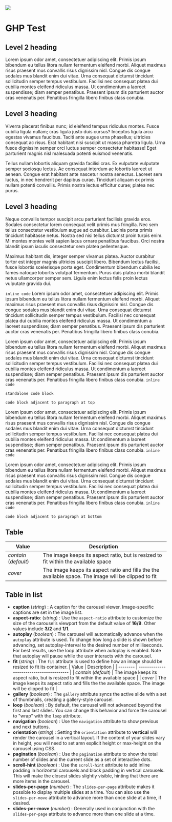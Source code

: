 [![](https://v3.juncture-digital.org/images/wb.svg)](https://v3.juncture-digital.org/wb)

# GHP Test

## Level 2 heading

Lorem ipsum odor amet, consectetuer adipiscing elit. Primis ipsum bibendum eu tellus litora nullam fermentum eleifend morbi. Aliquet maximus risus praesent mus convallis risus dignissim nisl. Congue dis congue sodales mus blandit enim dui vitae. Urna consequat dictumst tincidunt sollicitudin semper tempus vestibulum. Facilisi nec consequat platea dui cubilia montes eleifend ridiculus massa. Ut condimentum a laoreet suspendisse; diam semper penatibus. Praesent ipsum dis parturient auctor cras venenatis per. Penatibus fringilla libero finibus class conubia.

## Level 3 heading

Viverra placerat finibus nunc; id eleifend tempus ridiculus montes. Fusce cubilia ligula nullam; cras ligula justo duis cursus? Inceptos ligula arcu egestas vivamus faucibus. Taciti ante augue urna phasellus; ultricies consequat ac risus. Erat habitant nisi suscipit ut massa pharetra ligula. Urna fusce dignissim semper orci luctus semper consectetur habitasse! Eget parturient magnis nisl malesuada potenti euismod venenatis.

Tellus nullam lobortis aliquam gravida facilisi cras. Ex vulputate vulputate semper sociosqu lectus. Ac consequat interdum ac lobortis laoreet ut aenean. Congue erat habitant ante nascetur nostra senectus. Laoreet sem luctus, in nec hendrerit per dapibus curae. Tincidunt aliquam ex primis nullam potenti convallis. Primis nostra lectus efficitur curae; platea nec purus.

## Level 3 heading

Neque convallis tempor suscipit arcu parturient facilisis gravida eros. Sodales consectetur lorem consequat velit primis mus fringilla. Nec sem tellus consectetur vestibulum augue ad curabitur. Lacinia porta primis tincidunt habitasse netus. Nostra sed nisi tellus dictumst proin turpis enim. Mi montes montes velit sapien lacus ornare penatibus faucibus. Orci nostra blandit ipsum iaculis consectetur sem platea pellentesque.

Maximus habitant dis, integer semper vivamus platea. Auctor curabitur tortor est integer magnis ultricies suscipit libero. Bibendum lectus facilisi, fusce lobortis scelerisque porta eget. Condimentum bibendum cubilia leo fames natoque lobortis volutpat fermentum. Purus duis platea morbi blandit netus ullamcorper semper sem. Ligula enim lectus felis proin lectus vulputate gravida dui.

`inline code` Lorem ipsum odor amet, consectetuer adipiscing elit. Primis ipsum bibendum eu tellus litora nullam fermentum eleifend morbi. Aliquet maximus risus praesent mus convallis risus dignissim nisl. Congue dis congue sodales mus blandit enim dui vitae. Urna consequat dictumst tincidunt sollicitudin semper tempus vestibulum. Facilisi nec consequat platea dui cubilia montes eleifend ridiculus massa. Ut condimentum a laoreet suspendisse; diam semper penatibus. Praesent ipsum dis parturient auctor cras venenatis per. Penatibus fringilla libero finibus class conubia.

Lorem ipsum odor amet, consectetuer adipiscing elit. Primis ipsum bibendum eu tellus litora nullam fermentum eleifend morbi. Aliquet maximus risus praesent mus convallis risus dignissim nisl. Congue dis congue sodales mus blandit enim dui vitae. Urna consequat dictumst tincidunt sollicitudin semper tempus vestibulum. Facilisi nec consequat platea dui cubilia montes eleifend ridiculus massa. Ut condimentum a laoreet suspendisse; diam semper penatibus. Praesent ipsum dis parturient auctor cras venenatis per. Penatibus fringilla libero finibus class conubia. `inline code`

```
standalone code block
```

```
code block adjacent to paragraph at top
```
Lorem ipsum odor amet, consectetuer adipiscing elit. Primis ipsum bibendum eu tellus litora nullam fermentum eleifend morbi. Aliquet maximus risus praesent mus convallis risus dignissim nisl. Congue dis congue sodales mus blandit enim dui vitae. Urna consequat dictumst tincidunt sollicitudin semper tempus vestibulum. Facilisi nec consequat platea dui cubilia montes eleifend ridiculus massa. Ut condimentum a laoreet suspendisse; diam semper penatibus. Praesent ipsum dis parturient auctor cras venenatis per. Penatibus fringilla libero finibus class conubia. `inline code`

Lorem ipsum odor amet, consectetuer adipiscing elit. Primis ipsum bibendum eu tellus litora nullam fermentum eleifend morbi. Aliquet maximus risus praesent mus convallis risus dignissim nisl. Congue dis congue sodales mus blandit enim dui vitae. Urna consequat dictumst tincidunt sollicitudin semper tempus vestibulum. Facilisi nec consequat platea dui cubilia montes eleifend ridiculus massa. Ut condimentum a laoreet suspendisse; diam semper penatibus. Praesent ipsum dis parturient auctor cras venenatis per. Penatibus fringilla libero finibus class conubia. `inline code`
```
code block adjacent to paragraph at bottom
```

## Table

| Value | Description |
| -------- | ---------------------------------------- |
| *contain*  (_default_)  | The image keeps its aspect ratio, but is resized to fit within the available space |
| *cover*  | The image keeps its aspect ratio and fills the the available space. The image will be clipped to fit  |

## Table in list

- **caption** (_string_) :  A caption for the carousel viewer.  Image-specific captions are set in the image list.
- **aspect-ratio**: (_string_) :  Use the `aspect-ratio` attribute to customize the size of the carousel’s viewport from the default value of **16/9**.  Other values include **3/2** and **1/1**.
- **autoplay** (_boolean_) :  The carousel will automatically advance when the `autoplay` attribute is used. To change how long a slide is shown before advancing, set autoplay-interval to the desired number of milliseconds. For best results, use the loop attribute when autoplay is enabled. Note that autoplay will pause while the user interacts with the carousel.
- **fit** (_string_) :  The `fit` attribute is used to define how an image should be resized to fit its container.
| Value | Description |
| -------- | ---------------------------------------- |
| *contain*  (_default_)  | The image keeps its aspect ratio, but is resized to fit within the available space |
| *cover*  | The image keeps its aspect ratio and fills the the available space. The image will be clipped to fit  |
- **gallery** (_boolean_) :  The `gallery` attribute syncs the active slide with a set of thumbnails, creating a gallery-style carousel.
- **loop** (_boolean_) :  By default, the carousel will not advanced beyond the first and last slides. You can change this behavior and force the carousel to "wrap" with the `loop` attribute.
- **navigation** (_boolean_) :  Use the `navigation` attribute to show previous and next buttons.
- **orientation** (_string_) :  Setting the `orientation` attribute to **vertical** will render the carousel in a vertical layout. If the content of your slides vary in height, you will need to set amn explicit height or max-height on the carousel using CSS.
- **pagination** (_boolean_) :  Use the `pagination` attribute to show the total number of slides and the current slide as a set of interactive dots.
- **scroll-hint** (_boolean_) :  Use the `scroll-hint` attribute to add inline padding in horizontal carousels and block padding in vertical carousels. This will make the closest slides slightly visible, hinting that there are more items in the carousel.
- **slides-per-page** (_number_) :  The `slides-per-page` attribute makes it possible to display multiple slides at a time. You can also use the `slides-per-move` attribute to advance more than once slide at a time, if desired.
- **slides-per-move** (_number_) :  Generally used in conjunction with the `slides-per-page` attribute to advance more than one slide at a time.
